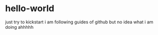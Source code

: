 # hello-world
just try to kickstart
i am following guides of github but no idea what i am doing ahhhhh
